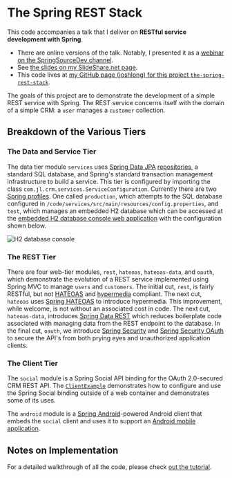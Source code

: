 # The Spring REST Stack

This code accompanies a talk that I deliver on **RESTful service development with Spring**. 
* There are online versions of the talk. Notably, I presented it as a [webinar on the SpringSourceDev channel](http://www.youtube.com/watch?v=SC0FPuDKei0).
* See [the slides on my SlideShare.net page](http://www.slideshare.net/joshlong/rest-apis-with-spring). 
* This code lives at [my GitHub page (joshlong) for this project `the-spring-rest-stack`](http://github.com/joshlong/the-spring-rest-stack/code).

The goals of this project are to demonstrate the development of a simple REST service with Spring. The REST service concerns itself with the domain of a simple CRM: a `user` manages a  `customer` collection. 


## Breakdown of the Various Tiers
### The Data and Service Tier
The data tier module `services` uses [Spring Data JPA](http://www.springsource.org/spring-data/jpa) [repositories](http://static.springsource.org/spring-data/data-jpa/docs/current/reference/html/repositories.html), a standard SQL database, and Spring's standard transaction management infrastructure to build a service. This tier is configured by importing the class `com.jl.crm.services.ServiceConfiguration`. Currently there are two [Spring profiles](http://static.springsource.org/spring/docs/3.2.x/spring-framework-reference/html/new-in-3.1.html#new-in-3.1-bean-definition-profiles). One called `production`, which attempts to the SQL database configured in `/code/services/src/main/resources/config.properties`, and `test`, which manages an embedded H2 database which can be accessed at  the [embedded H2 database console web application](http://localhost:8080/h2/) with the configuration shown below.

![H2 database console](https://raw.github.com/joshlong/the-spring-rest-stack/master/docs/images/h2_database_console_configuration.png "The H2 Database Console configuration")

### The REST Tier 
There are four web-tier modules, `rest`, `hateoas`, `hateoas-data`, and `oauth`, which demonstrate the evolution of a REST service implemented using Spring MVC to manage `users` and `customers`. The initial cut, `rest`, is fairly RESTful, but not [HATEOAS](http://en.wikipedia.org/wiki/HATEOAS) and [hypermedia](http://www.wikipedia.org/wiki/hypermedia) compliant. The next cut, `hateoas` uses [Spring HATEOAS](https://github.com/SpringSource/spring-hateoas) to introduce hypermedia. This improvement, while welcome, is not without an associated cost in code. The next cut, `hateoas-data`, introduces [Spring Data REST](https://github.com/SpringSource/Spring-Data-REST) which reduces boilerplate code associated with managing data from the REST endpoint to the database. In the final cut, `oauth`, we introduce [Spring Security](http://github.com/SpringSource/Spring-Security) and [Spring Security OAuth](http://www.github.com/SpringSource/Spring-Security-OAuth) to secure the API's from both prying eyes and unauthorized application clients. 

### The Client Tier
The `social` module is a Spring Social API binding for the OAuth 2.0-secured CRM REST API. The [`ClientExample`](https://github.com/joshlong/the-spring-rest-stack/blob/master/code/social/src/main/java/com/jl/crm/client/ClientExample.java) demonstrates how to configure and use the Spring Social binding outside of a web container and demonstrates some of its uses. 

The `android` module is a [Spring Android](http://github.com/SpringSource/spring-android)-powered Android client that embeds the `social` client and uses it to support an [Android mobile application](http://www.google.com/mobile/android/).

## Notes on Implementation 
For a detailed walkthrough of all the code, please check [out the tutorial](https://github.com/joshlong/the-spring-rest-stack/blob/master/tutorial.asc).
